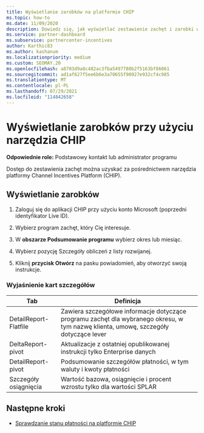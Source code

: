 ```yaml
---
title: Wyświetlanie zarobków na platformie CHIP
ms.topic: how-to
ms.date: 11/09/2020
description: Dowiedz się, jak wyświetlać zestawienie zachęt i zarobki w narzędziu Channel Incentives Platform (CHIP).
ms.service: partner-dashboard
ms.subservice: partnercenter-incentives
author: Karthic83
ms.author: kashanum
ms.localizationpriority: medium
ms.custom: SEOMAY.20
ms.openlocfilehash: a8703d9a8c482ac3fba5497780b2f5163bf86061
ms.sourcegitcommit: ad1af627f5ee6b6e3a70655f90927e932cf4c985
ms.translationtype: MT
ms.contentlocale: pl-PL
ms.lasthandoff: 07/29/2021
ms.locfileid: "114842658"
---
```

# <a name="view-earnings-using-the-chip-tool"></a>Wyświetlanie zarobków przy użyciu narzędzia CHIP

**Odpowiednie role:** Podstawowy kontakt lub administrator programu

Dostęp do zestawienia zachęt można uzyskać za pośrednictwem narzędzia platformy Channel Incentives Platform (CHIP).

## <a name="view-earnings"></a>Wyświetlanie zarobków

1. Zaloguj się do aplikacji CHIP przy użyciu konto Microsoft (poprzedni identyfikator Live ID).

2. Wybierz program zachęt, który Cię interesuje.

3. W **obszarze Podsumowanie programu** wybierz okres lub miesiąc. 
1. Wybierz pozycję Szczegóły obliczeń z listy rozwijanej.
1.  Kliknij **przycisk Otwórz** na pasku powiadomień, aby otworzyć swoją instrukcje.

### <a name="explanation-of-details-tabs"></a>Wyjaśnienie kart szczegółów

|**Tab**|**Definicja**|
|-------------|--------------------------|
|DetailReport-Flatfile|Zawiera szczegółowe informacje dotyczące programu zachęt dla wybranego okresu, w tym nazwę klienta, umowę, szczegóły dotyczące lever|
|DeltaReport-pivot|Aktualizacje z ostatniej opublikowanej instrukcji tylko Enterprise danych|
|DetailReport-pivot|Podsumowanie szczegółów płatności, w tym waluty i kwoty płatności|
|Szczegóły osiągnięcia|Wartość bazowa, osiągnięcie i procent wzrostu tylko dla wartości SPLAR|

## <a name="next-steps"></a>Następne kroki

- [Sprawdzanie stanu płatności na platformie CHIP](chip-payment-status.md)